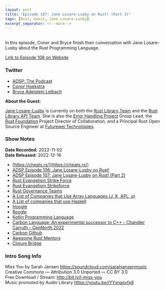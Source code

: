 ```yaml
---
layout: post
title: "Episode 107: Jane Losare-Lusby on Rust! (Part 3)"
tags: [Rust, Guest, Jane Losare-Lusby]
excerpt_separator: <!--more-->
---
```



<br>In this episode, Conor and Bryce finish their conversation with Jane Losare-Lusby about the Rust Programming Language.
 
<!--more-->

[Link to Episode 108 on Website](https://adspthepodcast.com/2022/12/16/Episode-108.html)

### Twitter
 
* [ADSP: The Podcast](https://twitter.com/adspthepodcast) 
* [Conor Hoekstra](https://twitter.com/code_report)
* [Bryce Adelstein Lelbach](https://twitter.com/blelbach)

**About the Guest:**

[Jane Losare-Lusby](https://twitter.com/yaahc_) is currently on both the [Rust Library Team](https://www.rust-lang.org/governance/teams/library#Library%20team) and the [Rust Library API Team](https://www.rust-lang.org/governance/teams/library#Library%20API%20team). She is also the [Error Handling Project](https://github.com/rust-lang/project-error-handling) Group Lead, the [Rust Foundation](https://foundation.rust-lang.org/) Project Director of Collaboration, and a Principal Rust Open Source Engineer at [Futurewei Technologies](https://www.futurewei.com/).

### Show Notes
 
**Date Recorded:** 2022-11-02 <br>
**Date Released:** 2022-12-16

* [https://cheats.rs/](https://cheats.rs/)
* [ADSP Episode 106: Jane Losare-Lusby on Rust!](https://adspthepodcast.com/2022/12/02/Episode-106.html)
* [ADSP Episode 107: Jane Losare-Lusby on Rust! (Part 2)](https://adspthepodcast.com/2022/12/09/Episode-107.html)
* [Rust Evangelism Strike Force](https://enet4.github.io/rust-tropes/rust-evangelism-strike-force/)
* [Rust Evangelism Strikeforce](https://www.reddit.com/r/rustjerk/)
* [Rust Governance Teams](https://www.rust-lang.org/governance/teams)
* [A List of Companies that Use Array Languages (J, K, APL, q)](https://github.com/interregna/arraylanguage-companies)
* [A List of companies that use Haskell](https://github.com/erkmos/haskell-companies)
* [Hoogle](https://hoogle.haskell.org/)
* [Roogle](https://roogle.hkmatsumoto.com/)
* [Kotlin Programming Language](https://kotlinlang.org/)
* [Carbon Language: An experimental successor to C++ - Chandler Carruth - CppNorth 2022](https://www.youtube.com/watch?v=omrY53kbVoA)
* [Carbon Github](https://github.com/carbon-language/carbon-lang)
* [Awesome Rust Mentors](https://rustbeginners.github.io/awesome-rust-mentors/)
* [Clojure Bridge](https://clojurebridge.org/)

### Intro Song Info
 
Miss You by Sarah Jansen https://soundcloud.com/sarahjansenmusic<br>
Creative Commons — Attribution 3.0 Unported — CC BY 3.0<br>
Free Download / Stream: http://bit.ly/l-miss-you<br>
Music promoted by Audio Library https://youtu.be/iYYxnasvfx8<br>

